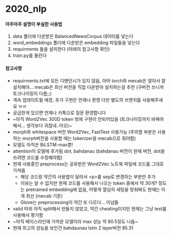 # 2020_nlp

#### 아주아주 설명이 부실한 사용법
1. data 폴더에 다운받은 BalancedNewsCorpus 데이터를 넣는다
2. word_embeddings 폴더에 다운받은 embedding 파일들을 넣는다
3. requirments 들을 설치한다 (아래의 참고사항 확인)
4. train.py를 돌린다


#### 참고사항
* requirments.txt에 모든 디펜던시가 있지 않음, 아마 torch와 mecab은 알아서 잘 설치해야... mecab은 최신 버전을 직접 다운받아 설치하는걸 추천 (구버전 쓰니까 토크나이징이 다름;;)
* 계속 업데이트될 예정, 추가 구현은 언제나 환영 다만 별도의 브랜치를 사용해주세요 ㅠㅠ
* 궁금한게 있으면 언제나 카톡으로 질문 환영합니다
* ~아직 Word2Vec 300D token 밖에 구현이 안되어있음 (토크나이징까지 바꿔야해서... 생각보다 귀찮네..아오)~
* morph와 whitespace 버전 Word2Vec, FastText 사용가능 (주의할 부분은 사용하는 morph버전을 사용할 때는 tokenizer을 mecab으로 줘야함) 
* 모델도 아직은 BiLSTM-max뿐!
* attention이 모델에 추가됨 dot, bahdanau (bahdanau 버전이 현재 버전, dot을 쓰려면 코드를 수정해야함)
* 현재 사용중인 preprocess는 공유받은 Word2Vec 노트북 파일에 코드를 그대로 가져옴
  * 해당 코드랑 약간의 사용법이 달라서 \<p>를 sep로 변경하는 부분만 추가
  * 이유는 알 수 없지만 현재 코드를 사용해서 나오는 token 중에서 약 30개? 정도는 pretrained embedding에 없음, 어떻게 열심히 세팅을 맞춰봐도 현재는 이게 최선 (mecab 기준)
  * Glove는 preprocessing이 약간 또 다르다... 이넘들
* valid 따위 아직 split해서 만들지 않았고, 약간 cheating이지만 현재는 그냥 test를 사용해서 평가함
* ~아직 베이스라인에 가까운 모델이라 max 성능 약 80.5정도 나옴~
* 현재 최고의 성능을 보인건 bahdaunau lstm 2 layer버전 85.31
